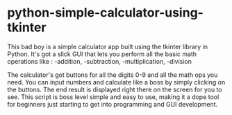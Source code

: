 # python-simple-calculator-using-tkinter
This bad boy is a simple calculator app built using the tkinter library in Python.
It's got a slick GUI that lets you perform all the basic math operations like :
-addition, 
-subtraction, 
-multiplication, 
-division 

The calculator's got buttons for all the digits 0-9 and all the math ops you need. 
You can input numbers and calculate like a boss by simply clicking on the buttons. 
The end result is displayed right there on the screen for you to see. 
This script is boss level simple and easy to use, making it a dope tool for beginners just starting to get into programming and GUI development.
